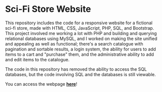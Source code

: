 Sci-Fi Store Website
====================

This repository includes the code for a responsive website for a fictional sci-fi store, made with HTML, CSS, JavaScript, PHP, SQL, and Bootstrap. This project involved me working a lot with PHP and building and querying relational databases using MySQL, and I worked on making the site unified and appealing as well as functional; there's a search catalogue with pagination and sortable results, a login system, the ability for users to add items to a cart and "purchase" them, and the administrative ability to add and edit items to the catalogue.

The code in this repository has removed the ability to access the SQL databases, but the code involving SQL and the databases is still viewable.

You can access the webpage **[here](https://bensta.epizy.com/starsprinter)**!
